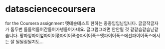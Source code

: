 datasciencecoursera
===================

for the Coursera assignment
텟테슽테스트 한하는 중중입입닏입니다.
글글작글자가 둡두번 들들억들어간들어가넹들어가네요.
글그럼그러면 안안될 것 같같습같습닏같습니다.
팡파잉파이엎파이어폯파이어폭승파이어폭스엣파이어폭스에선파이어폭스에서는 잘 될될짇될지도...
